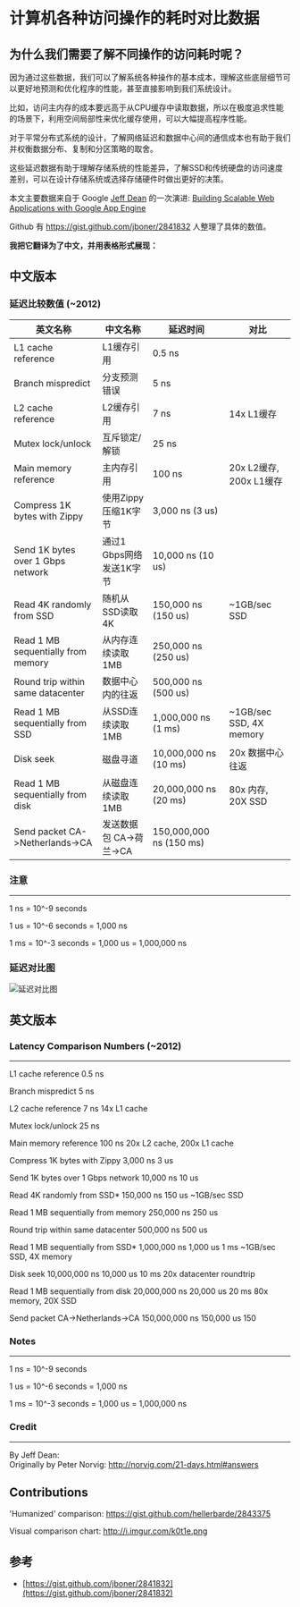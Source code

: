 # 计算机各种访问操作的耗时对比数据

## 为什么我们需要了解不同操作的访问耗时呢？

因为通过这些数据，我们可以了解系统各种操作的基本成本，理解这些底层细节可以更好地预测和优化程序的性能，甚至直接影响到我们系统设计。

比如，访问主内存的成本要远高于从CPU缓存中读取数据，所以在极度追求性能的场景下，利用空间局部性来优化缓存使用，可以大幅提高程序性能。

对于平常分布式系统的设计，了解网络延迟和数据中心间的通信成本也有助于我们并权衡数据分布、复制和分区策略的取舍。

这些延迟数据有助于理解存储系统的性能差异，了解SSD和传统硬盘的访问速度差别，可以在设计存储系统或选择存储硬件时做出更好的决策。


本文主要数据来自于 Google [Jeff Dean](http://research.google.com/people/jeff/) 的一次演进:
[Building Scalable Web Applications with Google App Engine
](https://sites.google.com/site/io/building-scalable-web-applications-with-google-app-engine)

Github 有 https://gist.github.com/jboner/2841832 人整理了具体的数值。

**我把它翻译为了中文，并用表格形式展现：**

## 中文版本

### 延迟比较数值 (~2012)

| 英文名称 | 中文名称 | 延迟时间 | 对比 |
|---|---|---|---|
| L1 cache reference | L1缓存引用 | 0.5 ns |  |
| Branch mispredict | 分支预测错误 | 5 ns |  |
| L2 cache reference | L2缓存引用 | 7 ns | 14x L1缓存 |
| Mutex lock/unlock | 互斥锁定/解锁 | 25 ns |  |
| Main memory reference | 主内存引用 | 100 ns | 20x L2缓存, 200x L1缓存 |
| Compress 1K bytes with Zippy | 使用Zippy压缩1K字节 | 3,000 ns (3 us) |  |
| Send 1K bytes over 1 Gbps network | 通过1 Gbps网络发送1K字节 | 10,000 ns (10 us) |  |
| Read 4K randomly from SSD | 随机从SSD读取4K | 150,000 ns (150 us) | ~1GB/sec SSD |
| Read 1 MB sequentially from memory | 从内存连续读取1MB | 250,000 ns (250 us) |  |
| Round trip within same datacenter | 数据中心内的往返 | 500,000 ns (500 us) |  |
| Read 1 MB sequentially from SSD | 从SSD连续读取1MB | 1,000,000 ns (1 ms) | ~1GB/sec SSD, 4X memory |
| Disk seek | 磁盘寻道 | 10,000,000 ns (10 ms) | 20x 数据中心往返 |
| Read 1 MB sequentially from disk | 从磁盘连续读取1MB | 20,000,000 ns (20 ms) | 80x 内存, 20X SSD |
| Send packet CA->Netherlands->CA | 发送数据包 CA->荷兰->CA | 150,000,000 ns (150 ms) |  |

### 注意
-----
1 ns = 10^-9 seconds

1 us = 10^-6 seconds = 1,000 ns

1 ms = 10^-3 seconds = 1,000 us = 1,000,000 ns

### 延迟对比图

![延迟对比图](https://cdn.how2cs.cn/csguide/005620.jpg)

## 英文版本

### Latency Comparison Numbers (~2012)
----------------------------------
L1 cache reference                           0.5 ns

Branch mispredict                            5   ns

L2 cache reference                           7   ns                      14x L1 cache

Mutex lock/unlock                           25   ns

Main memory reference                      100   ns                      20x L2 cache, 200x L1 cache

Compress 1K bytes with Zippy             3,000   ns        3 us

Send 1K bytes over 1 Gbps network       10,000   ns       10 us

Read 4K randomly from SSD*             150,000   ns      150 us          ~1GB/sec SSD

Read 1 MB sequentially from memory     250,000   ns      250 us

Round trip within same datacenter      500,000   ns      500 us

Read 1 MB sequentially from SSD*     1,000,000   ns    1,000 us    1 ms  ~1GB/sec SSD, 4X memory

Disk seek                           10,000,000   ns   10,000 us   10 ms  20x datacenter 
roundtrip

Read 1 MB sequentially from disk    20,000,000   ns   20,000 us   20 ms  80x memory, 20X SSD

Send packet CA->Netherlands->CA    150,000,000   ns  150,000 us  150 


### Notes
-----
1 ns = 10^-9 seconds

1 us = 10^-6 seconds = 1,000 ns

1 ms = 10^-3 seconds = 1,000 us = 1,000,000 ns

### Credit
------
By Jeff Dean:               
Originally by Peter Norvig: http://norvig.com/21-days.html#answers

Contributions
-------------
'Humanized' comparison:  https://gist.github.com/hellerbarde/2843375

Visual comparison chart: http://i.imgur.com/k0t1e.png


## 参考

* [https://gist.github.com/jboner/2841832](https://gist.github.com/jboner/2841832)
